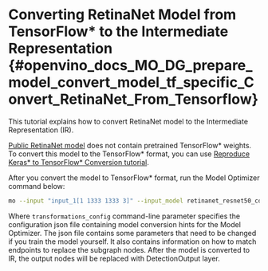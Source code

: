 # Converting RetinaNet Model from TensorFlow* to the Intermediate Representation {#openvino_docs_MO_DG_prepare_model_convert_model_tf_specific_Convert_RetinaNet_From_Tensorflow}

This tutorial explains how to convert RetinaNet model to the Intermediate Representation (IR).

[Public RetinaNet model](https://github.com/fizyr/keras-retinanet) does not contain pretrained TensorFlow\* weights. 
To convert this model to the TensorFlow\* format, you can use [Reproduce Keras* to TensorFlow* Conversion tutorial](https://docs.openvino.ai/latest/omz_models_model_retinanet_tf.html).

After you convert the model to TensorFlow* format, run the Model Optimizer command below:
```sh
mo --input "input_1[1 1333 1333 3]" --input_model retinanet_resnet50_coco_best_v2.1.0.pb --data_type FP32 --transformations_config front/tf/retinanet.json
```

Where `transformations_config` command-line parameter specifies the configuration json file containing model conversion hints for the Model Optimizer.
The json file contains some parameters that need to be changed if you train the model yourself. It also contains information on how to match endpoints
to replace the subgraph nodes. After the model is converted to IR, the output nodes will be replaced with DetectionOutput layer.
